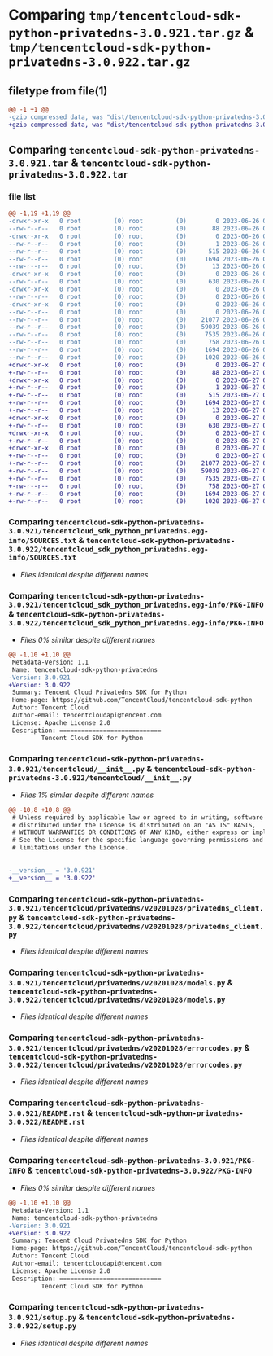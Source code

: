 # Comparing `tmp/tencentcloud-sdk-python-privatedns-3.0.921.tar.gz` & `tmp/tencentcloud-sdk-python-privatedns-3.0.922.tar.gz`

## filetype from file(1)

```diff
@@ -1 +1 @@
-gzip compressed data, was "dist/tencentcloud-sdk-python-privatedns-3.0.921.tar", last modified: Mon Jun 26 00:30:17 2023, max compression
+gzip compressed data, was "dist/tencentcloud-sdk-python-privatedns-3.0.922.tar", last modified: Tue Jun 27 00:30:36 2023, max compression
```

## Comparing `tencentcloud-sdk-python-privatedns-3.0.921.tar` & `tencentcloud-sdk-python-privatedns-3.0.922.tar`

### file list

```diff
@@ -1,19 +1,19 @@
-drwxr-xr-x   0 root         (0) root         (0)        0 2023-06-26 00:30:17.000000 tencentcloud-sdk-python-privatedns-3.0.921/
--rw-r--r--   0 root         (0) root         (0)       88 2023-06-26 00:30:17.000000 tencentcloud-sdk-python-privatedns-3.0.921/setup.cfg
-drwxr-xr-x   0 root         (0) root         (0)        0 2023-06-26 00:30:17.000000 tencentcloud-sdk-python-privatedns-3.0.921/tencentcloud_sdk_python_privatedns.egg-info/
--rw-r--r--   0 root         (0) root         (0)        1 2023-06-26 00:30:17.000000 tencentcloud-sdk-python-privatedns-3.0.921/tencentcloud_sdk_python_privatedns.egg-info/dependency_links.txt
--rw-r--r--   0 root         (0) root         (0)      515 2023-06-26 00:30:17.000000 tencentcloud-sdk-python-privatedns-3.0.921/tencentcloud_sdk_python_privatedns.egg-info/SOURCES.txt
--rw-r--r--   0 root         (0) root         (0)     1694 2023-06-26 00:30:17.000000 tencentcloud-sdk-python-privatedns-3.0.921/tencentcloud_sdk_python_privatedns.egg-info/PKG-INFO
--rw-r--r--   0 root         (0) root         (0)       13 2023-06-26 00:30:17.000000 tencentcloud-sdk-python-privatedns-3.0.921/tencentcloud_sdk_python_privatedns.egg-info/top_level.txt
-drwxr-xr-x   0 root         (0) root         (0)        0 2023-06-26 00:30:17.000000 tencentcloud-sdk-python-privatedns-3.0.921/tencentcloud/
--rw-r--r--   0 root         (0) root         (0)      630 2023-06-26 00:30:17.000000 tencentcloud-sdk-python-privatedns-3.0.921/tencentcloud/__init__.py
-drwxr-xr-x   0 root         (0) root         (0)        0 2023-06-26 00:30:17.000000 tencentcloud-sdk-python-privatedns-3.0.921/tencentcloud/privatedns/
--rw-r--r--   0 root         (0) root         (0)        0 2023-06-26 00:30:17.000000 tencentcloud-sdk-python-privatedns-3.0.921/tencentcloud/privatedns/__init__.py
-drwxr-xr-x   0 root         (0) root         (0)        0 2023-06-26 00:30:17.000000 tencentcloud-sdk-python-privatedns-3.0.921/tencentcloud/privatedns/v20201028/
--rw-r--r--   0 root         (0) root         (0)        0 2023-06-26 00:30:17.000000 tencentcloud-sdk-python-privatedns-3.0.921/tencentcloud/privatedns/v20201028/__init__.py
--rw-r--r--   0 root         (0) root         (0)    21077 2023-06-26 00:30:17.000000 tencentcloud-sdk-python-privatedns-3.0.921/tencentcloud/privatedns/v20201028/privatedns_client.py
--rw-r--r--   0 root         (0) root         (0)    59039 2023-06-26 00:30:17.000000 tencentcloud-sdk-python-privatedns-3.0.921/tencentcloud/privatedns/v20201028/models.py
--rw-r--r--   0 root         (0) root         (0)     7535 2023-06-26 00:30:17.000000 tencentcloud-sdk-python-privatedns-3.0.921/tencentcloud/privatedns/v20201028/errorcodes.py
--rw-r--r--   0 root         (0) root         (0)      758 2023-06-26 00:30:17.000000 tencentcloud-sdk-python-privatedns-3.0.921/README.rst
--rw-r--r--   0 root         (0) root         (0)     1694 2023-06-26 00:30:17.000000 tencentcloud-sdk-python-privatedns-3.0.921/PKG-INFO
--rw-r--r--   0 root         (0) root         (0)     1020 2023-06-26 00:30:17.000000 tencentcloud-sdk-python-privatedns-3.0.921/setup.py
+drwxr-xr-x   0 root         (0) root         (0)        0 2023-06-27 00:30:36.000000 tencentcloud-sdk-python-privatedns-3.0.922/
+-rw-r--r--   0 root         (0) root         (0)       88 2023-06-27 00:30:36.000000 tencentcloud-sdk-python-privatedns-3.0.922/setup.cfg
+drwxr-xr-x   0 root         (0) root         (0)        0 2023-06-27 00:30:36.000000 tencentcloud-sdk-python-privatedns-3.0.922/tencentcloud_sdk_python_privatedns.egg-info/
+-rw-r--r--   0 root         (0) root         (0)        1 2023-06-27 00:30:36.000000 tencentcloud-sdk-python-privatedns-3.0.922/tencentcloud_sdk_python_privatedns.egg-info/dependency_links.txt
+-rw-r--r--   0 root         (0) root         (0)      515 2023-06-27 00:30:36.000000 tencentcloud-sdk-python-privatedns-3.0.922/tencentcloud_sdk_python_privatedns.egg-info/SOURCES.txt
+-rw-r--r--   0 root         (0) root         (0)     1694 2023-06-27 00:30:36.000000 tencentcloud-sdk-python-privatedns-3.0.922/tencentcloud_sdk_python_privatedns.egg-info/PKG-INFO
+-rw-r--r--   0 root         (0) root         (0)       13 2023-06-27 00:30:36.000000 tencentcloud-sdk-python-privatedns-3.0.922/tencentcloud_sdk_python_privatedns.egg-info/top_level.txt
+drwxr-xr-x   0 root         (0) root         (0)        0 2023-06-27 00:30:36.000000 tencentcloud-sdk-python-privatedns-3.0.922/tencentcloud/
+-rw-r--r--   0 root         (0) root         (0)      630 2023-06-27 00:30:36.000000 tencentcloud-sdk-python-privatedns-3.0.922/tencentcloud/__init__.py
+drwxr-xr-x   0 root         (0) root         (0)        0 2023-06-27 00:30:36.000000 tencentcloud-sdk-python-privatedns-3.0.922/tencentcloud/privatedns/
+-rw-r--r--   0 root         (0) root         (0)        0 2023-06-27 00:30:36.000000 tencentcloud-sdk-python-privatedns-3.0.922/tencentcloud/privatedns/__init__.py
+drwxr-xr-x   0 root         (0) root         (0)        0 2023-06-27 00:30:36.000000 tencentcloud-sdk-python-privatedns-3.0.922/tencentcloud/privatedns/v20201028/
+-rw-r--r--   0 root         (0) root         (0)        0 2023-06-27 00:30:36.000000 tencentcloud-sdk-python-privatedns-3.0.922/tencentcloud/privatedns/v20201028/__init__.py
+-rw-r--r--   0 root         (0) root         (0)    21077 2023-06-27 00:30:36.000000 tencentcloud-sdk-python-privatedns-3.0.922/tencentcloud/privatedns/v20201028/privatedns_client.py
+-rw-r--r--   0 root         (0) root         (0)    59039 2023-06-27 00:30:36.000000 tencentcloud-sdk-python-privatedns-3.0.922/tencentcloud/privatedns/v20201028/models.py
+-rw-r--r--   0 root         (0) root         (0)     7535 2023-06-27 00:30:36.000000 tencentcloud-sdk-python-privatedns-3.0.922/tencentcloud/privatedns/v20201028/errorcodes.py
+-rw-r--r--   0 root         (0) root         (0)      758 2023-06-27 00:30:36.000000 tencentcloud-sdk-python-privatedns-3.0.922/README.rst
+-rw-r--r--   0 root         (0) root         (0)     1694 2023-06-27 00:30:36.000000 tencentcloud-sdk-python-privatedns-3.0.922/PKG-INFO
+-rw-r--r--   0 root         (0) root         (0)     1020 2023-06-27 00:30:36.000000 tencentcloud-sdk-python-privatedns-3.0.922/setup.py
```

### Comparing `tencentcloud-sdk-python-privatedns-3.0.921/tencentcloud_sdk_python_privatedns.egg-info/SOURCES.txt` & `tencentcloud-sdk-python-privatedns-3.0.922/tencentcloud_sdk_python_privatedns.egg-info/SOURCES.txt`

 * *Files identical despite different names*

### Comparing `tencentcloud-sdk-python-privatedns-3.0.921/tencentcloud_sdk_python_privatedns.egg-info/PKG-INFO` & `tencentcloud-sdk-python-privatedns-3.0.922/tencentcloud_sdk_python_privatedns.egg-info/PKG-INFO`

 * *Files 0% similar despite different names*

```diff
@@ -1,10 +1,10 @@
 Metadata-Version: 1.1
 Name: tencentcloud-sdk-python-privatedns
-Version: 3.0.921
+Version: 3.0.922
 Summary: Tencent Cloud Privatedns SDK for Python
 Home-page: https://github.com/TencentCloud/tencentcloud-sdk-python
 Author: Tencent Cloud
 Author-email: tencentcloudapi@tencent.com
 License: Apache License 2.0
 Description: ============================
         Tencent Cloud SDK for Python
```

### Comparing `tencentcloud-sdk-python-privatedns-3.0.921/tencentcloud/__init__.py` & `tencentcloud-sdk-python-privatedns-3.0.922/tencentcloud/__init__.py`

 * *Files 1% similar despite different names*

```diff
@@ -10,8 +10,8 @@
 # Unless required by applicable law or agreed to in writing, software
 # distributed under the License is distributed on an "AS IS" BASIS,
 # WITHOUT WARRANTIES OR CONDITIONS OF ANY KIND, either express or implied.
 # See the License for the specific language governing permissions and
 # limitations under the License.
 
 
-__version__ = '3.0.921'
+__version__ = '3.0.922'
```

### Comparing `tencentcloud-sdk-python-privatedns-3.0.921/tencentcloud/privatedns/v20201028/privatedns_client.py` & `tencentcloud-sdk-python-privatedns-3.0.922/tencentcloud/privatedns/v20201028/privatedns_client.py`

 * *Files identical despite different names*

### Comparing `tencentcloud-sdk-python-privatedns-3.0.921/tencentcloud/privatedns/v20201028/models.py` & `tencentcloud-sdk-python-privatedns-3.0.922/tencentcloud/privatedns/v20201028/models.py`

 * *Files identical despite different names*

### Comparing `tencentcloud-sdk-python-privatedns-3.0.921/tencentcloud/privatedns/v20201028/errorcodes.py` & `tencentcloud-sdk-python-privatedns-3.0.922/tencentcloud/privatedns/v20201028/errorcodes.py`

 * *Files identical despite different names*

### Comparing `tencentcloud-sdk-python-privatedns-3.0.921/README.rst` & `tencentcloud-sdk-python-privatedns-3.0.922/README.rst`

 * *Files identical despite different names*

### Comparing `tencentcloud-sdk-python-privatedns-3.0.921/PKG-INFO` & `tencentcloud-sdk-python-privatedns-3.0.922/PKG-INFO`

 * *Files 0% similar despite different names*

```diff
@@ -1,10 +1,10 @@
 Metadata-Version: 1.1
 Name: tencentcloud-sdk-python-privatedns
-Version: 3.0.921
+Version: 3.0.922
 Summary: Tencent Cloud Privatedns SDK for Python
 Home-page: https://github.com/TencentCloud/tencentcloud-sdk-python
 Author: Tencent Cloud
 Author-email: tencentcloudapi@tencent.com
 License: Apache License 2.0
 Description: ============================
         Tencent Cloud SDK for Python
```

### Comparing `tencentcloud-sdk-python-privatedns-3.0.921/setup.py` & `tencentcloud-sdk-python-privatedns-3.0.922/setup.py`

 * *Files identical despite different names*

